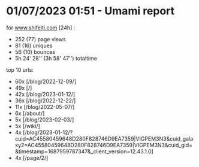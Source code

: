 # 01/07/2023 01:51 - Umami report
for www.shifeiti.com [24h] :

 - 252 (77) page views
 - 81 (16) uniques
 - 56 (10) bounces
 - 5h 24' 28'' (3h 58' 47'') totaltime


top 10 urls:
 - 60x [/blog/2022-12-09/]
 - 49x [/]
 - 42x [/blog/2023-01-12/]
 - 36x [/blog/2022-12-22/]
 - 11x [/blog/2022-05-07/]
 - 6x [/about/]
 - 5x [/blog/2023-02-03/]
 - 5x [/wiki/]
 - 4x [/blog/2023-01-12/?cuid=AC45580459648D280F828746D9EA7359|VIGPEM3N3&cuid_galaxy2=AC45580459648D280F828746D9EA7359|VIGPEM3N3&cuid_gid=&timestamp=1687959787347&_client_version=12.43.1.0]
 - 4x [/page/2/]


